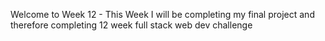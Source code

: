 Welcome to Week 12 - This Week I will be completing my final project and therefore completing 12 week full stack web dev challenge
